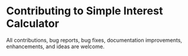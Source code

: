 # Contributing to Simple Interest Calculator  
All contributions, bug reports, bug fixes, documentation improvements, enhancements, and ideas are welcome.  

